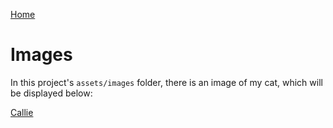 [Home](./index.md)

# Images

In this project's `assets/images` folder, there is an image of my cat, which will be displayed below:

[Callie](./assets/images/callie.jpg)